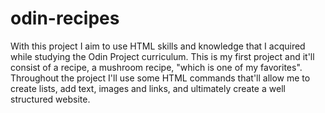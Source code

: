 # odin-recipes

With this project I aim to use HTML skills and knowledge that I acquired while studying the Odin Project curriculum. 
This is my first project and it'll consist of a recipe, a mushroom recipe, "which is one of my favorites". 
Throughout the project I'll use some HTML commands that'll allow me to create lists, add text, images and links, and ultimately create a well structured website. 